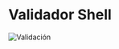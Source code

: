 # Validador Shell

![Validación](https://github.com/JoseBaena97/Mi-primer-repo/actions/workflows/validate.yml)
